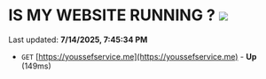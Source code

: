 # IS MY WEBSITE RUNNING ? [![](https://img.shields.io/static/v1?label=Sponsor&message=%E2%9D%A4&logo=GitHub&color=%23fe8e86)](https://github.com/sponsors/Youssef-Lehmam)

Last updated: **7/14/2025, 7:45:34 PM**

- `GET` [https://youssefservice.me](https://youssefservice.me) - **Up** (149ms)
